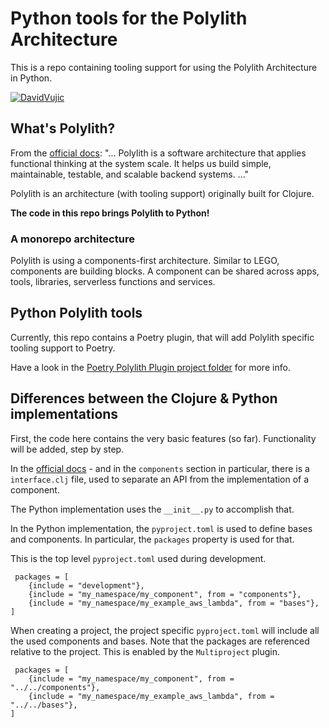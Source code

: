 # Python tools for the Polylith Architecture

This is a repo containing tooling support for using the Polylith Architecture in Python.

[![DavidVujic](https://circleci.com/gh/DavidVujic/poetry-polylith-plugin.svg?style=svg)](https://app.circleci.com/pipelines/github/DavidVujic/poetry-polylith-plugin?branch=main&filter=all)

## What's Polylith?
From the [official docs](https://polylith.gitbook.io/polylith/):
"... Polylith is a software architecture that applies functional thinking at the system scale.
It helps us build simple, maintainable, testable, and scalable backend systems. ..."

Polylith is an architecture (with tooling support) originally built for Clojure.

__The code in this repo brings Polylith to Python!__

### A monorepo architecture
Polylith is using a components-first architecture. Similar to LEGO, components are building blocks.
A component can be shared across apps, tools, libraries, serverless functions and services.

## Python Polylith tools
Currently, this repo contains a Poetry plugin, that will add Polylith specific tooling support to Poetry.

Have a look in the [Poetry Polylith Plugin project folder](projects/poetry_polylith_plugin/README.md) for more info.

## Differences between the Clojure & Python implementations
First, the code here contains the very basic features (so far). Functionality will be added, step by step.

In the [official docs](https://polylith.gitbook.io/polylith/) - and in the `components` section in particular,
there is a `interface.clj` file, used to separate an API from the implementation of a component.

The Python implementation uses the `__init__.py` to accomplish that.

In the Python implementation, the `pyproject.toml` is used to define bases and components. In particular, the `packages` property is used for that.

This is the top level `pyproject.toml` used during development.
``` shell
 packages = [
    {include = "development"},
    {include = "my_namespace/my_component", from = "components"},
    {include = "my_namespace/my_example_aws_lambda", from = "bases"},
]
```

When creating a project, the project specific `pyproject.toml` will include all the used components and bases.
Note that the packages are referenced relative to the project. This is enabled by the `Multiproject` plugin.
``` shell
 packages = [
    {include = "my_namespace/my_component", from = "../../components"},
    {include = "my_namespace/my_example_aws_lambda", from = "../../bases"},
]
``` 
